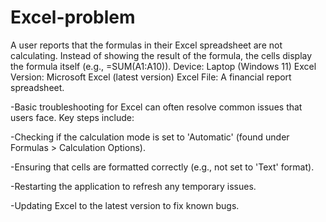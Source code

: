 # Excel-problem
A user reports that the formulas in their Excel spreadsheet are not calculating. Instead of showing the result of the formula, the cells display the formula itself (e.g., =SUM(A1:A10)). Device: Laptop (Windows 11) Excel Version: Microsoft Excel (latest version) Excel File: A financial report spreadsheet.

-Basic troubleshooting for Excel can often resolve common issues that users face. Key steps include:

-Checking if the calculation mode is set to 'Automatic' (found under Formulas > Calculation Options).

-Ensuring that cells are formatted correctly (e.g., not set to 'Text' format).

-Restarting the application to refresh any temporary issues.

-Updating Excel to the latest version to fix known bugs.
